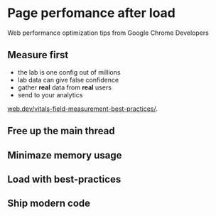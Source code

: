 # Page perfomance after load
Web performance optimization tips from Google Chrome Developers

## Measure first

* the lab is one config out of millions
* lab data can give false confidence
* gather **real** data from **real** users
* send to your analytics

[web.dev/vitals-field-measurement-best-practices/](//web.dev/vitals-field-measurement-best-practices/).

## Free up the main thread

## Minimaze memory usage

## Load with best-practices

## Ship modern code
